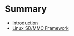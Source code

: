 # Summary

* [Introduction](README.md)
* [Linux SD/MMC Framework](linux-sd-mmc-frameworkmd/README.md)

